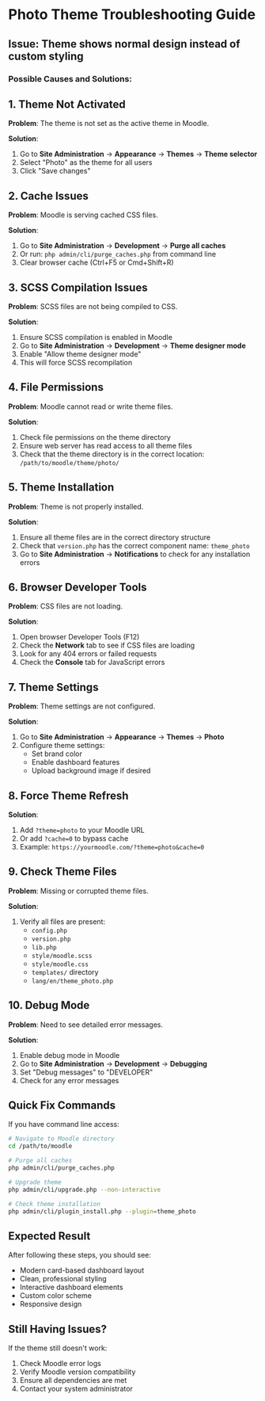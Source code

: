 # Photo Theme Troubleshooting Guide

## Issue: Theme shows normal design instead of custom styling

### Possible Causes and Solutions:

## 1. Theme Not Activated
**Problem**: The theme is not set as the active theme in Moodle.

**Solution**:
1. Go to **Site Administration** → **Appearance** → **Themes** → **Theme selector**
2. Select "Photo" as the theme for all users
3. Click "Save changes"

## 2. Cache Issues
**Problem**: Moodle is serving cached CSS files.

**Solution**:
1. Go to **Site Administration** → **Development** → **Purge all caches**
2. Or run: `php admin/cli/purge_caches.php` from command line
3. Clear browser cache (Ctrl+F5 or Cmd+Shift+R)

## 3. SCSS Compilation Issues
**Problem**: SCSS files are not being compiled to CSS.

**Solution**:
1. Ensure SCSS compilation is enabled in Moodle
2. Go to **Site Administration** → **Development** → **Theme designer mode**
3. Enable "Allow theme designer mode"
4. This will force SCSS recompilation

## 4. File Permissions
**Problem**: Moodle cannot read or write theme files.

**Solution**:
1. Check file permissions on the theme directory
2. Ensure web server has read access to all theme files
3. Check that the theme directory is in the correct location: `/path/to/moodle/theme/photo/`

## 5. Theme Installation
**Problem**: Theme is not properly installed.

**Solution**:
1. Ensure all theme files are in the correct directory structure
2. Check that `version.php` has the correct component name: `theme_photo`
3. Go to **Site Administration** → **Notifications** to check for any installation errors

## 6. Browser Developer Tools
**Problem**: CSS files are not loading.

**Solution**:
1. Open browser Developer Tools (F12)
2. Check the **Network** tab to see if CSS files are loading
3. Look for any 404 errors or failed requests
4. Check the **Console** tab for JavaScript errors

## 7. Theme Settings
**Problem**: Theme settings are not configured.

**Solution**:
1. Go to **Site Administration** → **Appearance** → **Themes** → **Photo**
2. Configure theme settings:
   - Set brand color
   - Enable dashboard features
   - Upload background image if desired

## 8. Force Theme Refresh
**Solution**:
1. Add `?theme=photo` to your Moodle URL
2. Or add `?cache=0` to bypass cache
3. Example: `https://yourmoodle.com/?theme=photo&cache=0`

## 9. Check Theme Files
**Problem**: Missing or corrupted theme files.

**Solution**:
1. Verify all files are present:
   - `config.php`
   - `version.php`
   - `lib.php`
   - `style/moodle.scss`
   - `style/moodle.css`
   - `templates/` directory
   - `lang/en/theme_photo.php`

## 10. Debug Mode
**Problem**: Need to see detailed error messages.

**Solution**:
1. Enable debug mode in Moodle
2. Go to **Site Administration** → **Development** → **Debugging**
3. Set "Debug messages" to "DEVELOPER"
4. Check for any error messages

## Quick Fix Commands

If you have command line access:

```bash
# Navigate to Moodle directory
cd /path/to/moodle

# Purge all caches
php admin/cli/purge_caches.php

# Upgrade theme
php admin/cli/upgrade.php --non-interactive

# Check theme installation
php admin/cli/plugin_install.php --plugin=theme_photo
```

## Expected Result

After following these steps, you should see:
- Modern card-based dashboard layout
- Clean, professional styling
- Interactive dashboard elements
- Custom color scheme
- Responsive design

## Still Having Issues?

If the theme still doesn't work:
1. Check Moodle error logs
2. Verify Moodle version compatibility
3. Ensure all dependencies are met
4. Contact your system administrator
